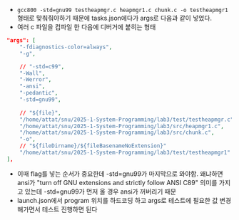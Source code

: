 - `gcc800 -std=gnu99 testheapmgr.c heapmgr1.c chunk.c -o testheapmgr1` 형태로 맞춰줘야하기 때문에 tasks.json에다가 args로 다음과 같이 넣었다.
- 여러 c 파일을 컴파일 한 다음에 디버거에 붙히는 형태
```json
"args": [
    "-fdiagnostics-color=always",
    "-g",

    // "-std=c99",
    "-Wall",
    "-Werror",
    "-ansi",
    "-pedantic",
    "-std=gnu99",
    
    // "${file}",
    "/home/attat/snu/2025-1-System-Programming/lab3/test/testheapmgr.c",
    "/home/attat/snu/2025-1-System-Programming/lab3/src/heapmgr1.c",
    "/home/attat/snu/2025-1-System-Programming/lab3/src/chunk.c",
    "-o",
    // "${fileDirname}/${fileBasenameNoExtension}"
    "/home/attat/snu/2025-1-System-Programming/lab3/test/testheapmgr1"
],
```
- 이때 flag를 넣는 순서가 중요한데 -std=gnu99가 마지막으로 와야함. 왜냐하면 ansi가 "turn off GNU extensions and strictly follow ANSI C89" 의미를 가지고 있는데 -std=gnu99가 먼저 올 경우 ansi가 꺼버리기 때문
- launch.json에서 program 위치를 하드코딩 하고 args로 테스트에 필요한 값 변경해가면서 테스트 진행하면 된다